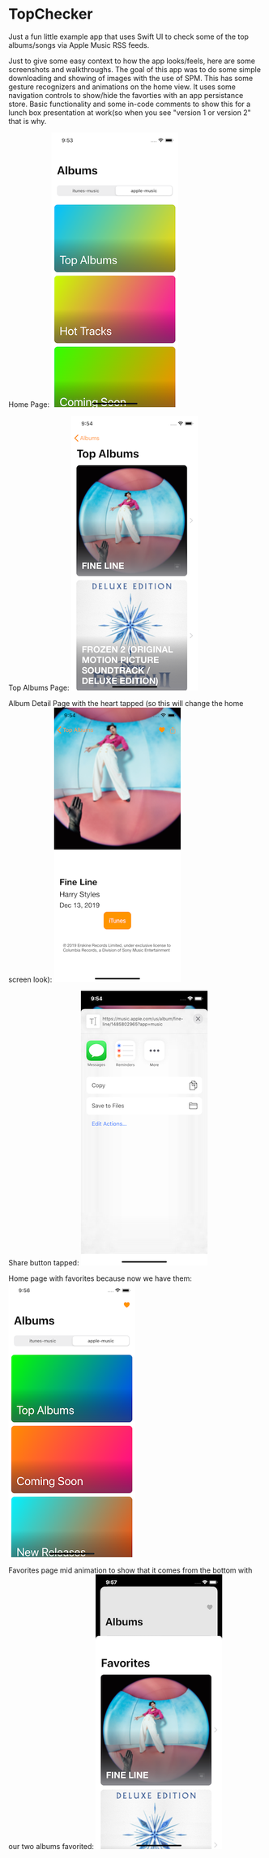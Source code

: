 # TopChecker
Just a fun little example app that uses Swift UI to check some of the top albums/songs via Apple Music RSS feeds. 

Just to give some easy context to how the app looks/feels, here are some screenshots and walkthroughs. The goal of this app was to do some simple downloading and showing of images with the use of SPM. This has some gesture recognizers and animations on the home view. It uses some navigation controls to show/hide the favorties with an app persistance store. Basic functionality and some in-code comments to show this for a lunch box presentation at work(so when you see "version 1 or version 2" that is why. 

Home Page: 
![Home Page](Screenshots/Screenshot1.png)

Top Albums Page:
![Top Albums Page](Screenshots/Screenshot2.png)

Album Detail Page with the heart tapped (so this will change the home screen look):
![Album Detail Page](Screenshots/Screenshot3.png)

Share button tapped:
![Share Page](Screenshots/Screenshot4.png)

Home page with favorites because now we have them:
![Home Page](Screenshots/Screenshot5.png)

Favorites page mid animation to show that it comes from the bottom with our two albums favorited:
![Home Page](Screenshots/Screenshot6.png)

